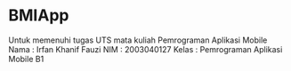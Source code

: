 # BMIApp


Untuk memenuhi tugas UTS mata kuliah Pemrograman Aplikasi Mobile
Nama  : Irfan Khanif Fauzi
NIM   : 2003040127
Kelas : Pemrograman Aplikasi Mobile B1
